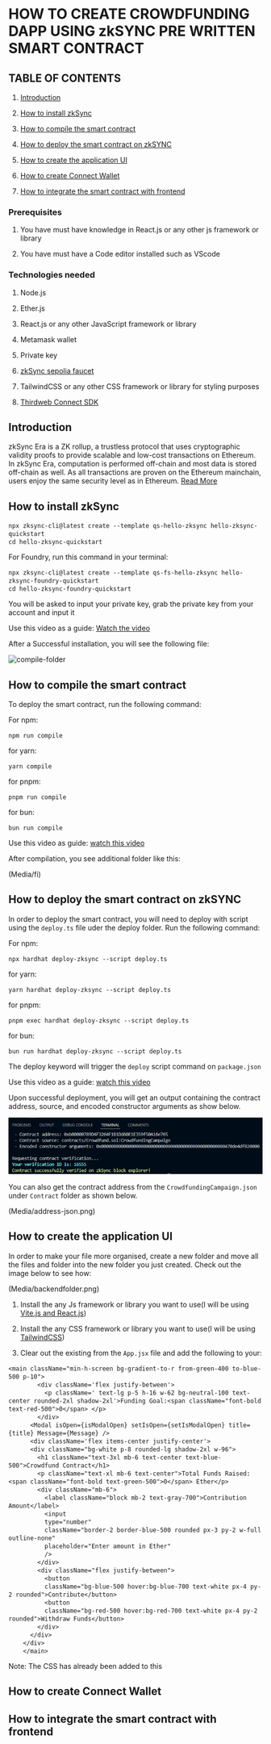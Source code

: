 # HOW TO CREATE CROWDFUNDING DAPP USING zkSYNC PRE WRITTEN SMART CONTRACT

## TABLE OF CONTENTS

1. [Introduction](#introduction)

2. [How to install zkSync](#how-to-install-zksync)

3. [How to compile the smart contract](#how-to-compile-the-smart-contract)

4. [How to deploy the smart contract on zkSYNC](#how-to-deploy-the-smart-contract-on-zksync)

5. [How to create the application UI](#how-to-create-the-application-ui)

6. [How to create Connect Wallet](#how-to-create-connect-wallet)

7. [How to integrate the smart contract with frontend](#how-to-integrate-the-smart-contract-with-frontend)

### Prerequisites

1. You have must have knowledge in React.js or any other js framework or library

2. You have must have a Code editor installed such as VScode

### Technologies needed

1. Node.js

2. Ether.js

3. React.js or any other JavaScript framework or library

4. Metamask wallet

5. Private key

6. [zkSync sepolia faucet](https://docs.zksync.io/build/zksync-101#fund-your-wallet)

7. TailwindCSS or any other CSS framework or library for styling purposes

8. [Thirdweb Connect SDK](https://portal.thirdweb.com/connect/sign-in/ConnectButton)

## Introduction

zkSync Era is a ZK rollup, a trustless protocol that uses cryptographic validity proofs to provide scalable and low-cost transactions on Ethereum. In zkSync Era, computation is performed off-chain and most data is stored off-chain as well. As all transactions are proven on the Ethereum mainchain, users enjoy the same security level as in Ethereum.
[Read More](https://ileolami.hashnode.dev/deep-dive-into-zksync-protocol)

## How to install zkSync

```shell
npx zksync-cli@latest create --template qs-hello-zksync hello-zksync-quickstart
cd hello-zksync-quickstart
```

For Foundry, run this command in your terminal:

```shell
npx zksync-cli@latest create --template qs-fs-hello-zksync hello-zksync-foundry-quickstart
cd hello-zksync-foundry-quickstart
```

You will be asked to input your private key, grab the private key from your account and input it

Use this video as a guide:
[Watch the video](https://go.screenpal.com/watch/cZ1DFNVNdQI)

After a Successful installation, you will see the following file:

![compile-folder](https://github.com/Ileolami/ZKsync-Project/assets/99335756/c4091c9d-e081-4c5b-8409-f7f9568d2238)

## How to compile the smart contract

To deploy the smart contract, run the following command:

For npm:

```shell
npm run compile
```

for yarn:

```shell
yarn compile
```

for pnpm:

```shell
pnpm run compile
```

for bun:

```shell
bun run compile
```

Use this video as guide:
[watch this video](https://go.screenpal.com/watch/cZ1DqsVNdI2)

After compilation, you see additional folder like this:

(Media/fi)

## How to deploy the smart contract on zkSYNC

In order to deploy the smart contract, you will need to deploy with script using the `deploy.ts` file uder the deploy folder. Run the following command:

For npm:

```shell
npx hardhat deploy-zksync --script deploy.ts
```

for yarn:

```shell
yarn hardhat deploy-zksync --script deploy.ts
```

for pnpm:

```shell
pnpm exec hardhat deploy-zksync --script deploy.ts
```

for bun:

```shell
bun run hardhat deploy-zksync --script deploy.ts
```

The deploy keyword will trigger the `deploy` script command on `package.json`

Use this video as a guide: [watch this video](https://go.screenpal.com/watch/cZ1DY2VNd2g)

Upon successful deployment, you will get an output containing the contract address, source, and encoded constructor arguments as show below.

![deploy](Media/Success-depoly.png)

You can also get the contract address from the `CrowdfundingCampaign.json` under `Contract` folder as shown below.

(Media/address-json.png)

## How to create the application UI

In order to make your file more organised, create a new folder and move all the files and folder into the new folder you just created.
Check out the image below to see how:

(Media/backendfolder.png)

1. Install the any Js framework or library you want to use(I will be using [Vite.js and React.js](https://ileolami.hashnode.dev/a-beginner-guide-on-how-to-install-and-use-vitejs))

2. Install the any CSS framework or library you want to use(I will be using [TailwindCSS](https://tailwindcss.com/docs/installation/framework-guides))

3. Clear out the existing from the `App.jsx` file and add the following to your:

```shell
<main className="min-h-screen bg-gradient-to-r from-green-400 to-blue-500 p-10">
        <div className='flex justify-between'>
          <p className=' text-lg p-5 h-16 w-62 bg-neutral-100 text-center rounded-2xl shadow-2xl'>Funding Goal:<span className="font-bold text-red-500">0</span> </p>
        </div>
      <Modal isOpen={isModalOpen} setIsOpen={setIsModalOpen} title={title} Message={Message} />
      <div className='flex items-center justify-center'>
      <div className="bg-white p-8 rounded-lg shadow-2xl w-96">
        <h1 className="text-3xl mb-6 text-center text-blue-500">Crowdfund Contract</h1>
        <p className="text-xl mb-6 text-center">Total Funds Raised: <span className="font-bold text-green-500">0</span> Ether</p>
        <div className="mb-6">
          <label className="block mb-2 text-gray-700">Contribution Amount</label>
          <input 
          type="number" 
          className="border-2 border-blue-500 rounded px-3 py-2 w-full outline-none" 
          placeholder="Enter amount in Ether" 
          />
        </div>
        <div className="flex justify-between">
          <button 
          className="bg-blue-500 hover:bg-blue-700 text-white px-4 py-2 rounded">Contribute</button>
          <button 
          className="bg-red-500 hover:bg-red-700 text-white px-4 py-2 rounded">Withdraw Funds</button>
        </div>
      </div>
    </div>
    </main>
```

Note: The CSS has already been added to this

## How to create Connect Wallet

## How to integrate the smart contract with frontend
